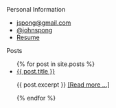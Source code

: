 <div>
  <span>Personal Information</span>
  <ul>
    <li><a href="mailto:jspong@gmail.com">jspong@gmail.com</a></li>
    <li><a href="https://twitter.com/johnspong">@johnspong</a></li>
    <li><a href="/resume">Resume</a></li>
  </ul>
</div>
<div>
  <span>Posts</span>
  <ul>
  {% for post in site.posts %}
      <li>
        <span><a href="{{ post.url }}">{{ post.title }}</a></span>
        <p>{{ post.excerpt }} <a href="{{ post.url }}">[Read more ...]</a></p>
      </li>
  {% endfor %}
  </ul>
</div>

